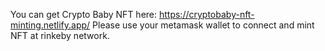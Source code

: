 You can get Crypto Baby NFT here: https://cryptobaby-nft-minting.netlify.app/
Please use your metamask wallet to connect and mint NFT at rinkeby network.
